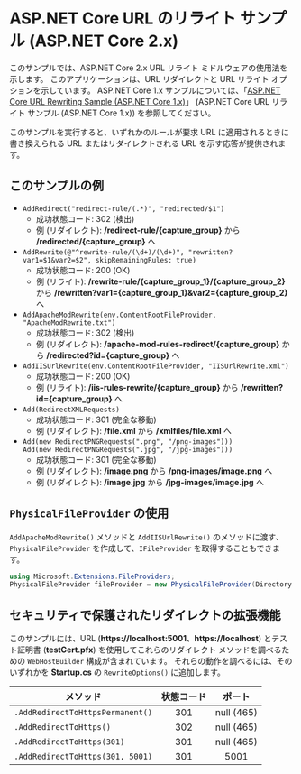 # <a name="aspnet-core-url-rewriting-sample-aspnet-core-2x"></a>ASP.NET Core URL のリライト サンプル (ASP.NET Core 2.x)

このサンプルでは、ASP.NET Core 2.x URL リライト ミドルウェアの使用法を示します。 このアプリケーションは、URL リダイレクトと URL リライト オプションを示しています。 ASP.NET Core 1.x サンプルについては、「[ASP.NET Core URL Rewriting Sample (ASP.NET Core 1.x)](https://github.com/aspnet/Docs/tree/master/aspnetcore/fundamentals/url-rewriting/samples/1.x)」 (ASP.NET Core URL リライト サンプル (ASP.NET Core 1.x)) を参照してください。

このサンプルを実行すると、いずれかのルールが要求 URL に適用されるときに書き換えられる URL またはリダイレクトされる URL を示す応答が提供されます。

## <a name="examples-in-this-sample"></a>このサンプルの例

* `AddRedirect("redirect-rule/(.*)", "redirected/$1")`
  - 成功状態コード: 302 (検出)
  - 例 (リダイレクト): **/redirect-rule/{capture_group}** から **/redirected/{capture_group}** へ
* `AddRewrite(@"^rewrite-rule/(\d+)/(\d+)", "rewritten?var1=$1&var2=$2", skipRemainingRules: true)`
  - 成功状態コード: 200 (OK)
  - 例 (リライト): **/rewrite-rule/{capture_group_1}/{capture_group_2}** から **/rewritten?var1={capture_group_1}&var2={capture_group_2}** へ
* `AddApacheModRewrite(env.ContentRootFileProvider, "ApacheModRewrite.txt")`
  - 成功状態コード: 302 (検出)
  - 例 (リダイレクト): **/apache-mod-rules-redirect/{capture_group}** から **/redirected?id={capture_group}** へ
* `AddIISUrlRewrite(env.ContentRootFileProvider, "IISUrlRewrite.xml")`
  - 成功状態コード: 200 (OK)
  - 例 (リライト): **/iis-rules-rewrite/{capture_group}** から **/rewritten?id={capture_group}** へ
* `Add(RedirectXMLRequests)`
  - 成功状態コード: 301 (完全な移動)
  - 例 (リダイレクト): **/file.xml** から **/xmlfiles/file.xml** へ
* `Add(new RedirectPNGRequests(".png", "/png-images")))`<br>`Add(new RedirectPNGRequests(".jpg", "/jpg-images")))`
  - 成功状態コード: 301 (完全な移動)
  - 例 (リダイレクト): **/image.png** から **/png-images/image.png** へ
  - 例 (リダイレクト): **/image.jpg** から **/jpg-images/image.jpg** へ

## <a name="using-a-physicalfileprovider"></a>`PhysicalFileProvider` の使用
`AddApacheModRewrite()` メソッドと `AddIISUrlRewrite()` のメソッドに渡す、`PhysicalFileProvider` を作成して、`IFileProvider` を取得することもできます。
```csharp
using Microsoft.Extensions.FileProviders;
PhysicalFileProvider fileProvider = new PhysicalFileProvider(Directory.GetCurrentDirectory());
```
## <a name="secure-redirection-extensions"></a>セキュリティで保護されたリダイレクトの拡張機能
このサンプルには、URL (**https://localhost:5001**、**https://localhost**) とテスト証明書 (**testCert.pfx**) を使用してこれらのリダイレクト メソッドを調べるための `WebHostBuilder` 構成が含まれています。 それらの動作を調べるには、そのいずれかを **Startup.cs** の `RewriteOptions()` に追加します。

メソッド | 状態コード | ポート
--- | :---: | :---:
`.AddRedirectToHttpsPermanent()` | 301 | null (465)
`.AddRedirectToHttps()` | 302 | null (465)
`.AddRedirectToHttps(301)` | 301 | null (465)
`.AddRedirectToHttps(301, 5001)` | 301 | 5001
